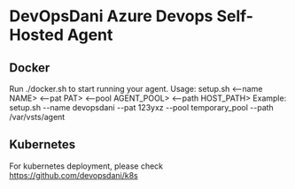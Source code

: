 # DevOpsDani Azure Devops Self-Hosted Agent

## Docker
Run ./docker.sh to start running your agent.
  Usage:  setup.sh <--name NAME>     <--pat PAT>  <--pool AGENT_POOL>   <--path HOST_PATH>
Example:  setup.sh  --name devopsdani --pat 123yxz --pool temporary_pool --path /var/vsts/agent

## Kubernetes
For kubernetes deployment, please check https://github.com/devopsdani/k8s